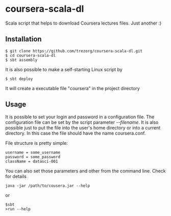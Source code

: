 coursera-scala-dl
==================

Scala script that helps to download Coursera lectures files. Just another :)

Installation
------------

    $ git clone https://github.com/trezorg/coursera-scala-dl.git
    $ cd coursera-scala-dl
    $ sbt assembly

It is also possible to make a self-starting Linux script by

    $ sbt deploy

It will create a executable file "coursera" in the project directory

Usage
-------

It is possible to set your login and password in a configuration file.
The configuration file can be set by the script parameter *--filename*.
It is also possible just to put the file into the user's home directory or into
a current directory. In this case the file should have the name coursera.conf.

File structure is pretty simple:

    username = some_username
    password = some_password
    className = datasci-001

You can also set those parameters and other from the command line.
Check for details

    java -jar /path/to/cousera.jar --help

or

    $sbt
    >run --help
